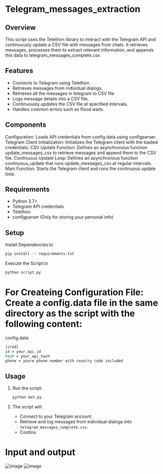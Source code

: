# Telegram_messages_extraction

## Overview
This script uses the Telethon library to interact with the Telegram API and continuously update a CSV file with messages from chats. It retrieves messages, processes them to extract relevant information, and appends this data to telegram_messages_complete.csv.

## Features

- Connects to Telegram using Telethon.
- Retrieves messages from individual dialogs.
- Retrieves all the messages in telegram to CSV file
- Logs message details into a CSV file.
- Continuously updates the CSV file at specified intervals.
- Handles common errors such as flood waits.

## Components
Configuration: Loads API credentials from config.data using configparser.
Telegram Client Initialization: Initializes the Telegram client with the loaded credentials.
CSV Update Function: Defines an asynchronous function update_messages_csv to retrieve messages and append them to the CSV file.
Continuous Update Loop: Defines an asynchronous function continuous_update that runs update_messages_csv at regular intervals.
Main Function: Starts the Telegram client and runs the continuous update loop.
## Requirements
- Python 3.7+
- Telegram API credentials
- Telethon 
- configparser (Only for storing your personal info)
## Setup
Install Dependencies:\n
```bash
pip install -r requirements.txt
```
Execute the Script:\n
```bash
python script.py
```

# For Createing  Configuration File: Create a config.data file in the same directory as the script with the following content:

config.data
```bash
[cred]
id = your_api_id
hash = your_api_hash
phone = youre phone number with country code included
```

## Usage

1. Run the script:
    ```bash
    python bot.py
    ```

2. The script will:
    - Connect to your Telegram account.
    - Retrieve and log messages from individual dialogs into `telegram_messages_complete.csv`.
    - Continu

# Input and output
![image](https://github.com/user-attachments/assets/e0727e51-d991-4628-a4ee-c1ec6651a135)
![image](https://github.com/user-attachments/assets/8367308f-49a5-4593-91a3-0fd651d11fcb)

